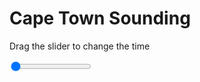 <h1>Cape Town Sounding</h1>
<p>Drag the slider to change the time</p>

<div class="slidecontainer">
<input oninput='setImage(this)' class="slider" type="range" min="0" max="9" value="0" step="1" />
<img id='img'/>
</div>

<script>
var img = document.getElementById('img');
var img_array = ['/assets/images/skwt/skd_cpt_wrfout_d01_2020-06-18_12:00:00.png',
'/assets/images/skwt/skd_cpt_wrfout_d01_2020-06-18_18:00:00.png',
'/assets/images/skwt/skd_cpt_wrfout_d01_2020-06-19_00:00:00.png',
'/assets/images/skwt/skd_cpt_wrfout_d01_2020-06-19_06:00:00.png',
'/assets/images/skwt/skd_cpt_wrfout_d01_2020-06-19_12:00:00.png',
'/assets/images/skwt/skd_cpt_wrfout_d01_2020-06-19_18:00:00.png',
'/assets/images/skwt/skd_cpt_wrfout_d01_2020-06-20_00:00:00.png',
'/assets/images/skwt/skd_cpt_wrfout_d01_2020-06-20_06:00:00.png',
'/assets/images/skwt/skd_cpt_wrfout_d01_2020-06-20_12:00:00.png',];
function setImage(obj)
{
        var value = obj.value;
        img.src = img_array[value];

}
</script>
